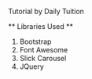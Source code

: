 Tutorial by Daily Tuition

** Libraries Used **
1. Bootstrap
2. Font Awesome
3. Slick Carousel
4. JQuery
